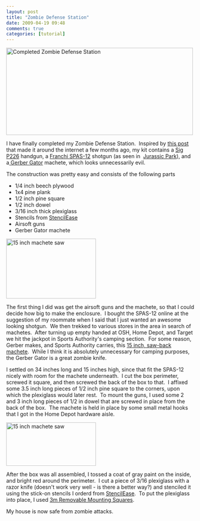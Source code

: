 ```yaml
---
layout: post
title: "Zombie Defense Station"
date: 2009-04-19 09:48
comments: true
categories: [tutorial]
---
```

<a class="tt-flickr tt-flickr-Medium" href="http://www.flickr.com/photos/dinomite/3455135080/in/set-72157616252174270/"><img class="alignright" src="http://farm4.static.flickr.com/3319/3455135080_1a853a6011.jpg" alt="Completed Zombie Defense Station" width="500" height="233" /></a>

I have finally completed my Zombie Defense Station.  Inspired by <a title="Craftster Zombie Defense Station" href="http://www.craftster.org/forum/index.php?topic=202668.0">this post</a> that made it around the internet a few months ago, my kit contains a <a title="Sig P226 on Wikipedia" href="http://en.wikipedia.org/wiki/SIG_P226">Sig P226</a> handgun, a <a title="Franchi SPAS-12 on Wikipedia" href="http://en.wikipedia.org/wiki/Franchi_SPAS-12">Franchi SPAS-12</a> shotgun (as seen in  <a title="Jurrasic Park on IMFDB" href="http://www.imfdb.org/index.php?title=Jurassic_Park#Franchi_SPAS-12">Jurassic Park</a>), and a<a title="Gerber Gator Machete" href="http://www.amazon.com/Gerber-22-41576-Gator-Machete-Sheath/dp/B000Q9BBZI"> Gerber Gator</a> machete, which looks unnecessarily evil.

The construction was pretty easy and consists of the following parts
<ul>
	<li>1/4 inch beech plywood</li>
	<li>1x4 pine plank</li>
	<li>1/2 inch pine square</li>
	<li>1/2 inch dowel</li>
	<li>3/16 inch thick plexiglass</li>
	<li>Stencils from <a href="http://www.stencilease.com/">StencilEase</a></li>
	<li>Airsoft guns</li>
	<li>Gerber Gator machete</li>
</ul>

<a class="tt-flickr tt-flickr-Small" href="http://www.flickr.com/photos/dinomite/3394065314/in/set-72157616252174270/"><img class="alignright" src="http://farm4.static.flickr.com/3436/3394065314_77242815ae_m.jpg" alt="15 inch machete saw" width="240" height="160" /></a>

The first thing I did was get the airsoft guns and the machete, so that I could decide how big to make the enclosure.  I bought the SPAS-12 online at the suggestion of my roommate when I said that I just wanted an awesome looking shotgun.  We then trekked to various stores in the area in search of machetes.  After turning up empty handed at OSH, Home Depot, and Target we hit the jackpot in Sports Authority's camping section.  For some reason, Gerber makes, and Sports Authority carries, this <a href="http://www.flickr.com/photos/dinomite/3394065314/">15 inch, saw-back machete</a>.  While I think it is absolutely unnecessary for camping purposes, the Gerber Gator is a great zombie knife.

I settled on 34 inches long and 15 inches high, since that fit the SPAS-12 nicely with room for the machete underneath.  I cut the box perimeter, screwed it square, and then screwed the back of the box to that.  I affixed some 3.5 inch long pieces of 1/2 inch pine square to the corners, upon which the plexiglass would later rest.  To mount the guns, I used some 2 and 3 inch long pieces of 1/2 in dowel that are screwed in place from the back of the box.  The machete is held in place by some small metal hooks that I got in the Home Depot hardware aisle.

<a class="tt-flickr tt-flickr-Small" href="http://www.flickr.com/photos/dinomite/3406616916/in/set-72157616252174270/"><img class="alignright" src="http://farm4.static.flickr.com/3574/3406616916_4a23319e58_m.jpg" alt="15 inch machete saw" width="240" height="116" /></a>

After the box was all assembled, I tossed a coat of gray paint on the inside, and bright red around the perimeter.  I cut a piece of 3/16 plexiglass with a razor knife (doesn't work very well - is there a better way?) and stenciled it using the stick-on stencils I orderd from <a href="http://www.stencilease.com/">StencilEase</a>.  To put the plexiglass into place, I used <a href="http://www.amazon.com/3M-Scotch-Removable-Mounting-Squares/dp/B001B0D46K/ref=sr_1_3?ie=UTF8&amp;s=office-products&amp;qid=1240125975&amp;sr=8-3">3m Removable Mounting Squares</a>.

My house is now safe from zombie attacks.
